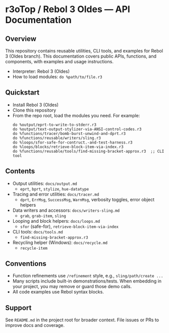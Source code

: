 # r3oTop / Rebol 3 Oldes — API Documentation

## Overview
This repository contains reusable utilities, CLI tools, and examples for Rebol 3 (Oldes branch). This documentation covers public APIs, functions, and components, with examples and usage instructions.

- Interpreter: Rebol 3 (Oldes)
- How to load modules: `do %path/to/file.r3`

## Quickstart
- Install Rebol 3 (Oldes)
- Clone this repository
- From the repo root, load the modules you need. For example:
  ```rebol
  do %output/eprt-to-write-to-stderr.r3
  do %output/text-output-stylizer-via-ANSI-control-codes.r3
  do %functions/tracer/bomb-burst-unwind-and-dprt.r3
  do %functions/reusable/writers/sling.r3
  do %loops/sfor-safe-for-contruct.-and-test-harness.r3
  do %loops/blocks/retrieve-block-item-via-index.r3
  do %functions/reusable/tools/find-missing-bracket-approx.r3  ;; CLI tool
  ```

## Contents
- Output utilities: `docs/output.md`
  - `eprt`, `bprt`, `stylize`, `hue-datatype`
- Tracing and error utilities: `docs/tracer.md`
  - `dprt`, `ErrMsg`, `SuccessMsg`, `WarnMsg`, verbosity toggles, error object helpers
- Data writers and accessors: `docs/writers-sling.md`
  - `grab`, `grab-item`, `sling`
- Looping and block helpers: `docs/loops.md`
  - `sfor` (safe-for), `retrieve-block-item-via-index`
- CLI tools: `docs/tools.md`
  - `find-missing-bracket-approx.r3`
- Recycling helper (Windows): `docs/recycle.md`
  - `recycle-item`

## Conventions
- Function refinements use `/refinement` style, e.g., `sling/path/create ...`
- Many scripts include built-in demonstrations/tests. When embedding in your project, you may remove or guard those demo calls.
- All code examples use Rebol syntax blocks.

## Support
See `README.md` in the project root for broader context. File issues or PRs to improve docs and coverage.